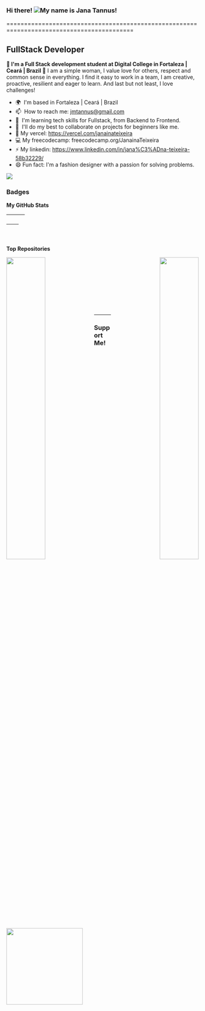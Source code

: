 ### Hi there! ![](https://octodex.github.com/images/femalecodertocat.png)My name is Jana Tannus!
==========================================================================================

FullStack Developer 
----------------------------------

**🌵 I'm a Full Stack development student at Digital College in Fortaleza | Ceará | Brazil 🌻** 
I am a simple woman, I value love for others, respect and common sense in everything. I find it easy to work in a team, I am creative, proactive, resilient and eager to learn. And last but not least, I love challenges!

* 🌍  I'm based in Fortaleza | Ceará | Brazil
* 📫  How to reach me: [jmtannus@gmail.com](mailto:jmtannus@gmail.com)
* 🌱  I'm learning tech skills for Fullstack, from Backend to Frontend.
* 🤝  I'll do my best to collaborate on projects for beginners like me.
* 📁  My vercel: https://vercel.com/janainateixeira
* 💻  My freecodecamp: freecodecamp.org/JanainaTeixeira
* ⚡  My linkedin: https://www.linkedin.com/in/jana%C3%ADna-teixeira-58b32229/
* 😄  Fun fact: I'm a fashion designer with a passion for solving problems. 


![](https://cdn.dribbble.com/users/364116/screenshots/1899338/yogocat_animation.gif)

### Badges

<b>My GitHub Stats</b>

| ![]() | ![]() | ![]() |
| :-: | :-: | :-: |

| ![]() | ![]() |
| :-: | :-: |

<br>

<b>Top Repositories</b>

<p width="70%" align="center"><a href="https://github.com/Janainateixeira/janainateixeira" align="left"><img align="left" width="45%" src="https://github-readme-stats.vercel.app/api/pin/?username=janainateixeira&repo=janainateixeira&title_color=0891b2&text_color=ffffff&icon_color=0891b2&bg_color=1c1917&hide_border=true&locale=en" /></a><a href="https://github.com/Janainateixeira/janainateixeira.github.io" align="right"><img align="right" width="45%" src="https://github-readme-stats.vercel.app/api/pin/?username=janainateixeira&repo=janainateixeira.github.io&title_color=0891b2&text_color=ffffff&icon_color=0891b2&bg_color=1c1917&hide_border=true&locale=en" /></a></p>

<br /><br /><br /><br /><br /><br /><br /><br />

---

### Support Me!

<a href="https://www.buymeacoffee.com/janainateixeira"><img src="https://cdn.buymeacoffee.com/buttons/v2/default-yellow.png" width="200" />

